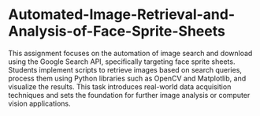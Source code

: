 # Automated-Image-Retrieval-and-Analysis-of-Face-Sprite-Sheets
This assignment focuses on the automation of image search and download using the Google Search API, specifically targeting face sprite sheets. Students implement scripts to retrieve images based on search queries, process them using Python libraries such as OpenCV and Matplotlib, and visualize the results. This task introduces real-world data acquisition techniques and sets the foundation for further image analysis or computer vision applications.
